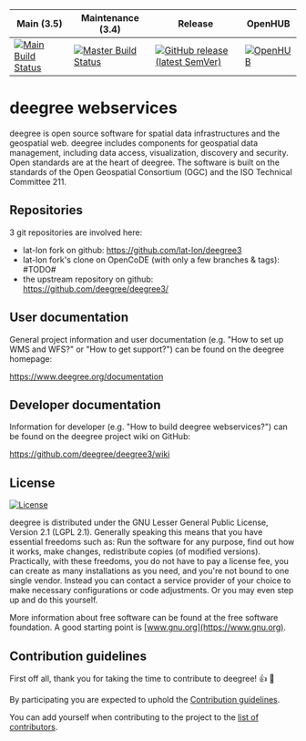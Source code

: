 | Main (3.5)   | Maintenance (3.4) | Release   | OpenHUB       |
| ------------ | ----------------- | --------- | ------------- |
| [![Main Build Status](https://buildserver.deegree.org/buildStatus/icon?job=deegree-3.5-release)](https://buildserver.deegree.org/job/deegree-3.5-release/) | [![Master Build Status](https://buildserver.deegree.org/buildStatus/icon?job=deegree-3.4%2Fdeegree-3.4-master)](https://buildserver.deegree.org/job/deegree-3.4/job/deegree-3.4-master/) | [![GitHub release (latest SemVer)](https://img.shields.io/github/v/release/deegree/deegree3?sort=semver)](https://github.com/deegree/deegree3/releases/latest) | [![OpenHUB](https://www.openhub.net/p/deegree3/widgets/project_thin_badge.gif)](https://www.openhub.net/p/deegree3) |
# deegree webservices
deegree is open source software for spatial data infrastructures and the geospatial web. deegree includes components for geospatial data management, including data access, visualization, discovery and security. Open standards are at the heart of deegree. The software is built on the standards of the Open Geospatial Consortium (OGC) and the ISO Technical Committee 211.

## Repositories

3 git repositories are involved here:
- lat-lon fork on github: https://github.com/lat-lon/deegree3
- lat-lon fork's clone on OpenCoDE (with only a few branches & tags): #TODO#
- the upstream repository on github: https://github.com/deegree/deegree3/

## User documentation
General project information and user documentation (e.g. "How to set up WMS and WFS?" or "How to get support?") can be found on the deegree homepage:

https://www.deegree.org/documentation

## Developer documentation
Information for developer (e.g. "How to build deegree webservices?") can be found on the deegree project wiki on GitHub:

https://github.com/deegree/deegree3/wiki

## License

[![License](https://img.shields.io/badge/License-LGPL%20v2.1-blue.svg)](https://www.gnu.org/licenses/lgpl-2.1)

deegree is distributed under the GNU Lesser General Public License, Version 2.1 (LGPL 2.1). Generally speaking this means that you have essential freedoms such as: Run the software for any purpose, find out how it works, make changes, redistribute copies (of modified versions). Practically, with these freedoms, you do not have to pay a license fee, you can create as many installations as you need, and you're not bound to one single vendor. Instead you can contact a service provider of your choice to make necessary configurations or code adjustments. Or you may even step up and do this yourself.

More information about free software can be found at the free software foundation. A good starting point is [www.gnu.org](https://www.gnu.org).

## Contribution guidelines

First off all, thank you for taking the time to contribute to deegree! :+1: :tada:

By participating you are expected to uphold the [Contribution guidelines](CONTRIB.md).

You can add yourself when contributing to the project to the [list of contributors](CONTRIBUTORS.md).
